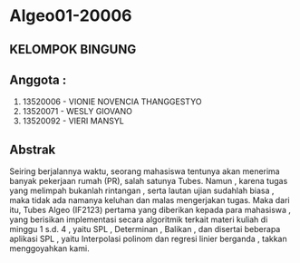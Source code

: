 # Algeo01-20006
## KELOMPOK BINGUNG

## Anggota :
1. 13520006 - VIONIE NOVENCIA THANGGESTYO
2. 13520071 - WESLY GIOVANO
3. 13520092 - VIERI MANSYL

## Abstrak
Seiring berjalannya waktu, seorang mahasiswa tentunya akan menerima banyak pekerjaan rumah (PR), salah satunya Tubes. Namun , karena tugas yang melimpah bukanlah rintangan , serta lautan ujian sudahlah biasa , maka tidak ada namanya keluhan dan malas mengerjakan tugas. Maka dari itu, Tubes Algeo (IF2123) pertama yang diberikan kepada para mahasiswa , yang berisikan implementasi secara algoritmik terkait materi kuliah di minggu 1 s.d. 4 , yaitu SPL , Determinan , Balikan , dan disertai beberapa aplikasi SPL , yaitu Interpolasi polinom dan regresi linier berganda , takkan menggoyahkan kami.
